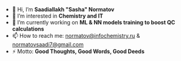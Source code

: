- 👋 Hi, I’m **Saadiallakh "Sasha" Normatov**
- 👀 I’m interested in **Chemistry and IT**
- 🌱 I’m currently working on **ML & NN models training to boost QC calculations**
- 📫 How to reach me: normatov@infochemistry.ru & normatovsaadi7@gmail.com
- ⚡ Motto: **Good Thoughts, Good Words, Good Deeds**

<!---
Saadiallakh/Saadiallakh is a ✨ special ✨ repository because its `README.md` (this file) appears on your GitHub profile.
You can click the Preview link to take a look at your changes.
--->
